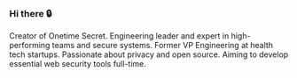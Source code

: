 ### Hi there 🔒

Creator of Onetime Secret. Engineering leader and expert in high-performing teams and secure systems. Former VP Engineering at health tech startups. Passionate about privacy and open source. Aiming to develop essential web security tools full-time.

<!--
**delano/delano** is a ✨ _special_ ✨ repository because its `README.md` (this file) appears on your GitHub profile.

Here are some ideas to get you started:

- 🔭 I’m currently working on ...
- 🌱 I’m currently learning ...
- 👯 I’m looking to collaborate on ...
- 🤔 I’m looking for help with ...
- 💬 Ask me about ...
- 📫 How to reach me: ...
- 😄 Pronouns: ...
- ⚡ Fun fact: ...
-->
